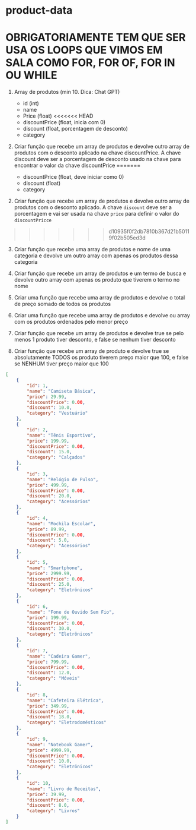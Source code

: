 # product-data

# OBRIGATORIAMENTE TEM QUE SER USA OS LOOPS QUE VIMOS EM SALA COMO FOR, FOR OF, FOR IN OU WHILE

1. Array de produtos (min 10. Dica: Chat GPT)
    - id (int)
    - name
    - Price (float)
<<<<<<< HEAD
    - discountPrice (float, inicia com 0)
    - discount (float, porcentagem de desconto)
    - category

2. Criar função que recebe um array de produtos e devolve outro array de produtos com o desconto aplicado na chave discountPrice. A chave discount deve ser a porcentagem de desconto usado na chave para encontrar o valor da chave discountPrice
=======
    - discountPrice (float, deve iniciar como 0)
    - discount (float)
    - category
<!-- OK -->
2. Criar função que recebe um array de produtos e devolve outro array de produtos com o desconto aplicado. A chave `discount` deve ser a porcentagem e vai ser usada na chave `price` para definir o valor do `discountPricce` <!-- OK -->
>>>>>>> d10935f0f2db7810b367d21b50119f02b505ed3d

3. Criar função que recebe uma array de produtos e nome de uma categoria e devolve um outro array com apenas os produtos dessa categoria

4. Criar função que recebe um array de produtos e um termo de busca e devolve outro array com apenas os produto que tiverem o termo no nome

5. Criar uma função que recebe uma array de produtos e devolve o total de preço somado de todos os produtos

6. Criar uma função que recebe uma array de produtos e devolve ou array com os produtos ordenados pelo menor preço

7. Criar função que recebe um array de produtos e devolve true se pelo menos 1 produto tiver desconto, e false se nenhum tiver desconto

8. Criar função que recebe um array de produto e devolve true se absolutamente TODOS os produto tiverem preço maior que 100, e false se NENHUM tiver preço maior que 100

```json
[
    {
        "id": 1,
        "name": "Camiseta Básica",
        "price": 29.99,
        "discountPrice": 0.00,
        "discount": 10.0,
        "category": "Vestuário"
    },
    {
        "id": 2,
        "name": "Tênis Esportivo",
        "price": 199.99,
        "discountPrice": 0.00,
        "discount": 15.0,
        "category": "Calçados"
    },
    {
        "id": 3,
        "name": "Relógio de Pulso",
        "price": 499.99,
        "discountPrice": 0.00,
        "discount": 20.0,
        "category": "Acessórios"
    },
    {
        "id": 4,
        "name": "Mochila Escolar",
        "price": 89.99,
        "discountPrice": 0.00,
        "discount": 5.0,
        "category": "Acessórios"
    },
    {
        "id": 5,
        "name": "Smartphone",
        "price": 2999.99,
        "discountPrice": 0.00,
        "discount": 25.0,
        "category": "Eletrônicos"
    },
    {
        "id": 6,
        "name": "Fone de Ouvido Sem Fio",
        "price": 199.99,
        "discountPrice": 0.00,
        "discount": 30.0,
        "category": "Eletrônicos"
    },
    {
        "id": 7,
        "name": "Cadeira Gamer",
        "price": 799.99,
        "discountPrice": 0.00,
        "discount": 12.0,
        "category": "Móveis"
    },
    {
        "id": 8,
        "name": "Cafeteira Elétrica",
        "price": 349.99,
        "discountPrice": 0.00,
        "discount": 18.0,
        "category": "Eletrodomésticos"
    },
    {
        "id": 9,
        "name": "Notebook Gamer",
        "price": 4999.99,
        "discountPrice": 0.00,
        "discount": 10.0,
        "category": "Eletrônicos"
    },
    {
        "id": 10,
        "name": "Livro de Receitas",
        "price": 39.99,
        "discountPrice": 0.00,
        "discount": 8.0,
        "category": "Livros"
    }
]
```

